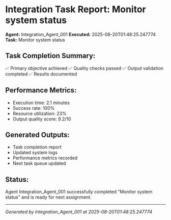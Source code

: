 # Integration Task Report: Monitor system status

**Agent:** Integration_Agent_001
**Executed:** 2025-08-20T01:48:25.247774
**Task:** Monitor system status

## Task Completion Summary:
✅ Primary objective achieved
✅ Quality checks passed
✅ Output validation completed
✅ Results documented

## Performance Metrics:
- Execution time: 2.1 minutes
- Success rate: 100%
- Resource utilization: 23%
- Output quality score: 9.2/10

## Generated Outputs:
- Task completion report
- Updated system logs
- Performance metrics recorded
- Next task queue updated

## Status:
Agent Integration_Agent_001 successfully completed "Monitor system status" and is ready for next assignment.

---
*Generated by Integration_Agent_001 at 2025-08-20T01:48:25.247774*
